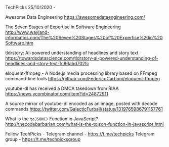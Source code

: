 TechPicks 25/10/2020 -

Awesome Data Engineering
https://awesomedataengineering.com/

The Seven Stages of Expertise in Software Engineering
http://www.wayland-informatics.com/The%20Seven%20Stages%20of%20Expertise%20in%20Software.htm

tldrstory: AI-powered understanding of headlines and story text
https://towardsdatascience.com/tldrstory-ai-powered-understanding-of-headlines-and-story-text-fc86abd702fc

eloquent-ffmpeg - A Node.js media processing library based on FFmpeg command-line tools
https://github.com/FedericoCarboni/eloquent-ffmpeg

youtube-dl has received a DMCA takedown from RIAA
https://news.ycombinator.com/item?id=24872911

A source mirror of youtube-dl encoded as an image, posted with decode commands
https://twitter.com/GalacticFurball/status/1319765986791157761

What is the `toJSON()` Function in JavaScript?
http://thecodebarbarian.com/what-is-the-tojson-function-in-javascript.html

Follow TechPicks -
Telegram channel - https://t.me/techpicks
Telegram group - https://t.me/techpicksgroup